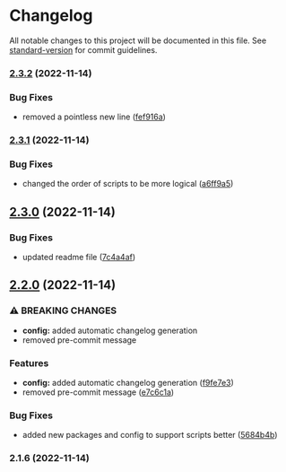# Changelog

All notable changes to this project will be documented in this file. See [standard-version](https://github.com/conventional-changelog/standard-version) for commit guidelines.

### [2.3.2](https://github.com/mokkapps/changelog-generator-demo/compare/v2.3.1...v2.3.2) (2022-11-14)


### Bug Fixes

* removed a pointless new line ([fef916a](https://github.com/mokkapps/changelog-generator-demo/commits/fef916ad85d8c2da234215f16f1a642e9f44baab))

### [2.3.1](https://github.com/mokkapps/changelog-generator-demo/compare/v2.3.0...v2.3.1) (2022-11-14)


### Bug Fixes

* changed the order of scripts to be more logical ([a6ff9a5](https://github.com/mokkapps/changelog-generator-demo/commits/a6ff9a59ce922da2b5989d8b06e7b6773b2aff08))

## [2.3.0](https://github.com/mokkapps/changelog-generator-demo/compare/v2.2.0...v2.3.0) (2022-11-14)


### Bug Fixes

* updated readme file ([7c4a4af](https://github.com/mokkapps/changelog-generator-demo/commits/7c4a4af4a0175c496fd2e1cad16b1471c9edcd3c))

## [2.2.0](https://github.com/mokkapps/changelog-generator-demo/compare/v2.1.6...v2.2.0) (2022-11-14)


### ⚠ BREAKING CHANGES

* **config:** added automatic changelog generation
* removed pre-commit message

### Features

* **config:** added automatic changelog generation ([f9fe7e3](https://github.com/mokkapps/changelog-generator-demo/commits/f9fe7e3853e4850be0d434db1838e1e807c0a29a))
* removed pre-commit message ([e7c6c1a](https://github.com/mokkapps/changelog-generator-demo/commits/e7c6c1a3855501ed9ae748b1094d2a01c97351fa))


### Bug Fixes

* added new packages and config to support scripts better ([5684b4b](https://github.com/mokkapps/changelog-generator-demo/commits/5684b4bf77fd581656518f3061afa4f7be23ff4b))

### 2.1.6 (2022-11-14)
